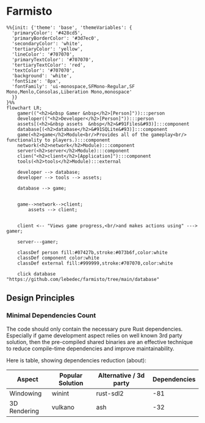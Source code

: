 # Farmisto

```mermaid
%%{init: {'theme': 'base', 'themeVariables': {
  'primaryColor': '#428cd5',
  'primaryBorderColor': '#3d7ec0',
  'secondaryColor': 'white',
  'tertiaryColor': 'yellow',
  'lineColor': '#707070',
  'primaryTextColor': '#707070',
  'tertiaryTextColor': 'red',
  'textColor': '#707070',
  'background': 'white',
  'fontSize': '8px',
  'fontFamily': 'ui-monospace,SFMono-Regular,SF Mono,Menlo,Consolas,Liberation Mono,monospace'
  }}
}%%
flowchart LR;
	gamer(("<h2>&nbsp Gamer &nbsp</h2>[Person]")):::person
	developer(("<h2>Developer</h2>[Person]")):::person
	assets[(<h2>&nbsp assets  &nbsp</h2>&#91Files&#93)]:::component
	database[(<h2>database</h2>&#91SQLite&#93)]:::component
	game(<h2>game</h2>Module<br/>Provides all of the gameplay<br/> functionality to players.):::component
	network(<h2>network</h2>Module):::component
	server(<h2>server</h2>Module):::component
	clien("<h2>client</h2>[Application]"):::component
	tools(<h2>tools</h2>Module):::external
	
	developer --> database;
	developer --> tools --> assets;
	
	database --> game;
	
	
	game-->network-->client;
		assets --> client;
	

	client <-- "Views game progress,<br/>and makes actions using" ---> gamer;

    server---gamer;

	classDef person fill:#07427b,stroke:#073b6f,color:white
	classDef component color:white
	classDef external fill:#999999,stroke:#707070,color:white
	
	click database "https://github.com/lebedec/farmisto/tree/main/database"
```

## Design Principles

### Minimal Dependencies Count

The code should only contain the necessary pure Rust dependencies.
Especially if game development aspect relies on well known 3rd party solution,
then the pre-compiled shared binaries are an effective technique
to reduce compile-time dependencies and improve maintainability.

Here is table, showing dependencies reduction (about):

| Aspect       | Popular Solution | Alternative / 3d party | Dependencies |
|--------------|------------------|------------------------|--------------|
| Windowing    | winint           | rust-sdl2              | -81          |
| 3D Rendering | vulkano          | ash                    | -32          |
